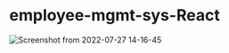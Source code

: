 # employee-mgmt-sys-React
![Screenshot from 2022-07-27 14-16-45](https://user-images.githubusercontent.com/61587290/181242649-094cc712-0022-4663-befb-ce79df3c01bd.png)
